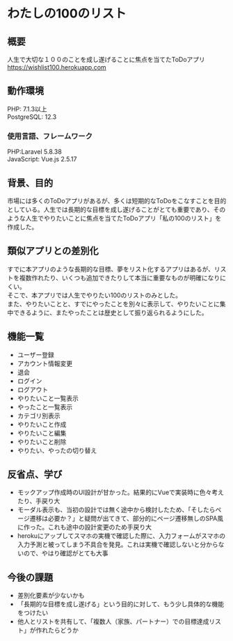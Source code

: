# わたしの100のリスト

## 概要

人生で大切な１００のことを成し遂げることに焦点を当てたToDoアプリ  
https://wishlist100.herokuapp.com


## 動作環境

PHP: 7.1.3以上  
PostgreSQL: 12.3


### 使用言語、フレームワーク

PHP:Laravel 5.8.38  
JavaScript: Vue.js 2.5.17


## 背景、目的

市場には多くのToDoアプリがあるが、多くは短期的なToDoをこなすことを目的としている。人生では長期的な目標を成し遂げることがとても重要であり、そのような人生でやりたいことに焦点を当てたToDoアプリ「私の100のリスト」を作成した。


## 類似アプリとの差別化

すでに本アプリのような長期的な目標、夢をリスト化するアプリはあるが、リストを複数作れたり、いくつも追加できたりして本当に重要なものが明確になりにくい。  
そこで、本アプリでは人生でやりたい100のリストのみとした。  
また、やりたいことと、すでにやったことを別々に表示して、やりたいことに集中できるように、またやったことは歴史として振り返られるようにした。


## 機能一覧

- ユーザー登録
- アカウント情報変更
- 退会
- ログイン
- ログアウト
- やりたいこと一覧表示
- やったこと一覧表示
- カテゴリ別表示
- やりたいこと作成
- やりたいこと編集
- やりたいこと削除
- やりたい、やったの切り替え


## 反省点、学び
- モックアップ作成時のUI設計が甘かった。結果的にVueで実装時に色々考えたり、手戻り大
- モーダル表示も、当初の設計では無く途中から検討したため、「そしたらページ遷移は必要か？」と疑問が出てきて、部分的にページ遷移無しのSPA風に作った。これも途中の設計変更のため手戻り大
- herokuにアップしてスマホの実機で確認した際に、入力フォームがスマホの入力予測と被ってしまう不具合を発見。これは実機で確認しないと分からないので、やはり確認がとても大事


## 今後の課題

- 差別化要素が少ないかも
- 「長期的な目標を成し遂げる」という目的に対して、もう少し具体的な機能をつけたい
- 他人とリストを共有して、「複数人（家族、パートナー）での目標達成リスト」が作れたらどうか
